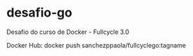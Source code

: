 # desafio-go
Desafio do curso de Docker - Fullcycle 3.0

Docker Hub:
docker push sanchezppaola/fullcyclego:tagname

